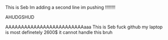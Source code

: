 This is Seb
Im adding a second line
im pushing !!!!!!!!

AHUDGSHUD


AAAAAAAAAAAAAAAAAAAAAAAAAaaa
This is Seb
fuck github my laptop is most definetely 2600$ it cannot handle this 
bruh